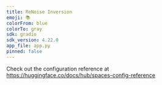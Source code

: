 ```yaml
---
title: ReNoise Inversion
emoji: 📚
colorFrom: blue
colorTo: gray
sdk: gradio
sdk_version: 4.22.0
app_file: app.py
pinned: false
---
```


Check out the configuration reference at https://huggingface.co/docs/hub/spaces-config-reference
